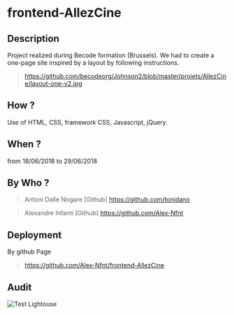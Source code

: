 # frontend-AllezCine

## Description
Project realized during Becode formation (Brussels).
We had to create a one-page site inspired by a layout by following instructions.
>  https://github.com/becodeorg/Johnson2/blob/master/projets/AllezCine/layout-one-v2.jpg

## How ?

Use of HTML, CSS, framework CSS, Javascript, jQuery.

## When ?

from 18/06/2018 to 29/06/2018

## By Who ?

>Antoni Dalle Nogare
[Github] https://github.com/tonidano

>Alexandre Infanti
[Github] https://github.com/Alex-Nfnt

## Deployment

By github Page

> https://github.com/Alex-Nfnt/frontend-AllezCine

## Audit
![Test Lightouse](test-lighthouse.png)

